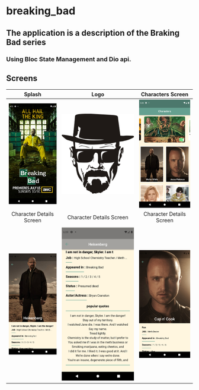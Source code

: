 # breaking_bad

## The application is a description of the Braking Bad series

### Using Bloc State Management and Dio api.


## Screens

| Splash | Logo | Characters Screen |
|:------:|:-------:|:-------:|
|![](./splash.png)|![](./assets/images/logo.jpg)|![](./characters.png)|
|Character Details Screen|Character Details Screen|Character Details Screen|
||||
|![](./character-details1.png)|![](./character-details2.png)|![](./character-details3.png)|
